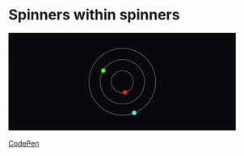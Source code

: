 # Spinners within spinners

![Spinners within spinners](https://github.com/nslcoder/100-Days-Of-CSS/blob/main/gifs/spinners-within-spinners.gif)

[CodePen](https://codepen.io/nslcoder/full/RweVwVe)
